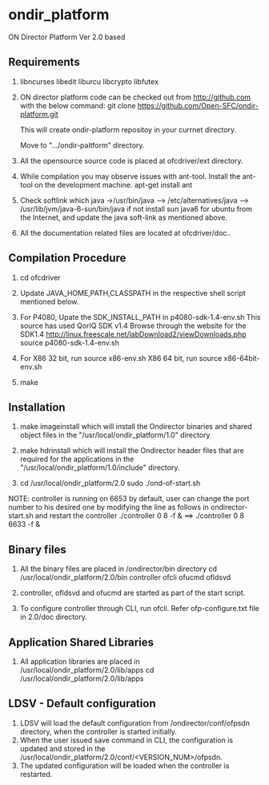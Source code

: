 # ondir_platform
ON Director Platform Ver 2.0 based

Requirements
-------------
1. libncurses
   libedit
   liburcu
   libcrypto
   libfutex

2. ON director platform code can be checked out from http://github.com with the below command:
   git clone https://github.com/Open-SFC/ondir-platform.git

   This will create ondir-platform repositoy in your currnet directory.

   Move to ".../ondir-paltform" directory.

3. All the opensource source code is placed at ofcdriver/ext directory.

4. While compilation you may observe issues with ant-tool. Install the ant-tool on the development machine.
   apt-get install ant

5. Check softlink which java ->/usr/bin/java --> /etc/alternatives/java --> /usr/lib/jvm/java-6-sun/bin/java
   if not install sun java6 for ubuntu from the Internet, and update the java soft-link as mentioned above.

6. All the documentation related files are located at ofcdriver/doc..

Compilation Procedure 
-----------------------
1. cd ofcdriver

2. Update JAVA_HOME,PATH,CLASSPATH in the respective shell script mentioned below.

3. For P4080, Upate the SDK_INSTALL_PATH in p4080-sdk-1.4-env.sh This source has used QorIQ SDK v1.4 
   Browse through the website for the SDK1.4 http://linux.freescale.net/labDownload2/viewDownloads.php
   source p4080-sdk-1.4-env.sh

4. For X86 32 bit, run source x86-env.sh
       X86 64 bit, run source x86-64bit-env.sh

5. make 

Installation
-------------
1. make imageinstall 
   which will install the Ondirector binaries and shared object files in the "/usr/local/ondir_platform/1.0" directory

1. make hdrinstall 
   which will install the Ondirector header files that are required for the applications in the "/usr/local/ondir_platform/1.0/include" directory.

3. cd /usr/local/ondir_platform/2.0 
   sudo ./ond-of-start.sh

NOTE: controller is running on 6653 by default, user can change the port number to his desired one by modifying the line as follows in ondirector-start.sh and restart the controller
./controller 0 8 -f &  ==> ./controller 0 8 6633 -f &

Binary files
-------------
1. All the binary files are placed in /ondirector/bin directory
   cd /usr/local/ondir_platform/2.0/bin
    controller  ofcli  ofucmd  ofldsvd

2. controller, ofldsvd  and ofucmd are started as part of the start script.

3. To configure controller through CLI, run ofcli.
   Refer ofp-configure.txt file in 2.0/doc directory.

Application Shared Libraries
-----------------------------
1. All application libraries are placed in /usr/local/ondir_platform/2.0/lib/apps
   cd /usr/local/ondir_platform/2.0/lib/apps

LDSV - Default configuration
-----------------------------
1. LDSV will load the default configuration from /ondirector/conf/ofpsdn directory, when the controller is started initially.
2. When the user issued save command in CLI, the configuration is updated and stored in the /usr/local/ondir_platform/2.0/conf/<VERSION_NUM>/ofpsdn.
3. The updated configuration will be loaded when the controller is restarted.
